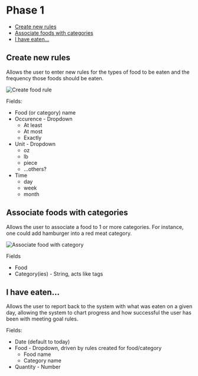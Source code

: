 # Phase 1

- [Create new rules](#rule)
- [Associate foods with categories](#category)
- [I have eaten...](#eaten)

<a name="rule"></a>
## Create new rules

Allows the user to enter new rules for the types of food to be eaten and the frequency those foods should be eaten.

![Create food rule](https://bytebucket.org/beard-jason/menu-builder-hapi/raw/e84a2dacf3632a9e1f9153f7be2d3fb6d2e641d5/planning/mockup-create-rule.png?token=6e1cc34c7c4cc4d524f18c36e67fdbeacb796ce3)

Fields:

* Food (or category) name
* Occurence - Dropdown
  * At least
  * At most
  * Exactly
* Unit - Dropdown
  * oz
  * lb
  * piece
  * ...others?
* Time
  * day
  * week
  * month

<a name="category"></a>
## Associate foods with categories

Allows the user to associate a food to 1 or more categories. For instance, one could add hamburger into a red meat category.

![Associate food with category](https://bytebucket.org/beard-jason/menu-builder-hapi/raw/44965129a900d63e5ef60d6f14259243a2e5d3ba/planning/mockup-food-category.png?token=740821bad153fb5b3e53f89741dd921274a38d85)

Fields

* Food
* Category(ies) - String, acts like tags

<a name="eaten"></a>
## I have eaten...

Allows the user to report back to the system with what was eaten on a given day, allowing the system to chart progress and how successful the user has been with meeting goal rules.

Fields:

* Date (default to today)
* Food - Dropdown, driven by rules created for food/category
  * Food name
  * Category name
* Quantity - Number
